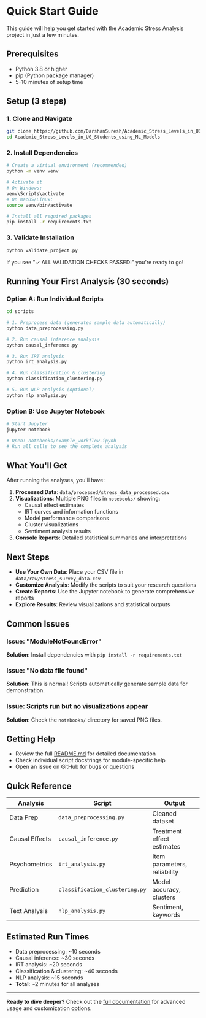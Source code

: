 # Quick Start Guide

This guide will help you get started with the Academic Stress Analysis project in just a few minutes.

## Prerequisites

- Python 3.8 or higher
- pip (Python package manager)
- 5-10 minutes of setup time

## Setup (3 steps)

### 1. Clone and Navigate
```bash
git clone https://github.com/DarshanSuresh/Academic_Stress_Levels_in_UG_Students_using_ML_Models.git
cd Academic_Stress_Levels_in_UG_Students_using_ML_Models
```

### 2. Install Dependencies
```bash
# Create a virtual environment (recommended)
python -m venv venv

# Activate it
# On Windows:
venv\Scripts\activate
# On macOS/Linux:
source venv/bin/activate

# Install all required packages
pip install -r requirements.txt
```

### 3. Validate Installation
```bash
python validate_project.py
```

If you see "✓ ALL VALIDATION CHECKS PASSED!" you're ready to go!

## Running Your First Analysis (30 seconds)

### Option A: Run Individual Scripts

```bash
cd scripts

# 1. Preprocess data (generates sample data automatically)
python data_preprocessing.py

# 2. Run causal inference analysis
python causal_inference.py

# 3. Run IRT analysis
python irt_analysis.py

# 4. Run classification & clustering
python classification_clustering.py

# 5. Run NLP analysis (optional)
python nlp_analysis.py
```

### Option B: Use Jupyter Notebook

```bash
# Start Jupyter
jupyter notebook

# Open: notebooks/example_workflow.ipynb
# Run all cells to see the complete analysis
```

## What You'll Get

After running the analyses, you'll have:

1. **Processed Data**: `data/processed/stress_data_processed.csv`
2. **Visualizations**: Multiple PNG files in `notebooks/` showing:
   - Causal effect estimates
   - IRT curves and information functions
   - Model performance comparisons
   - Cluster visualizations
   - Sentiment analysis results
3. **Console Reports**: Detailed statistical summaries and interpretations

## Next Steps

- **Use Your Own Data**: Place your CSV file in `data/raw/stress_survey_data.csv`
- **Customize Analysis**: Modify the scripts to suit your research questions
- **Create Reports**: Use the Jupyter notebook to generate comprehensive reports
- **Explore Results**: Review visualizations and statistical outputs

## Common Issues

### Issue: "ModuleNotFoundError"
**Solution**: Install dependencies with `pip install -r requirements.txt`

### Issue: "No data file found"
**Solution**: This is normal! Scripts automatically generate sample data for demonstration.

### Issue: Scripts run but no visualizations appear
**Solution**: Check the `notebooks/` directory for saved PNG files.

## Getting Help

- Review the full [README.md](README.md) for detailed documentation
- Check individual script docstrings for module-specific help
- Open an issue on GitHub for bugs or questions

## Quick Reference

| Analysis | Script | Output |
|----------|--------|--------|
| Data Prep | `data_preprocessing.py` | Cleaned dataset |
| Causal Effects | `causal_inference.py` | Treatment effect estimates |
| Psychometrics | `irt_analysis.py` | Item parameters, reliability |
| Prediction | `classification_clustering.py` | Model accuracy, clusters |
| Text Analysis | `nlp_analysis.py` | Sentiment, keywords |

## Estimated Run Times

- Data preprocessing: ~10 seconds
- Causal inference: ~30 seconds
- IRT analysis: ~20 seconds
- Classification & clustering: ~40 seconds
- NLP analysis: ~15 seconds
- **Total**: ~2 minutes for all analyses

---

**Ready to dive deeper?** Check out the [full documentation](README.md) for advanced usage and customization options.
